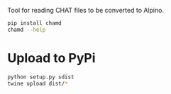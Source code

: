 Tool for reading CHAT files to be converted to Alpino.

```bash
pip install chamd
chamd --help
```

# Upload to PyPi

```bash
python setup.py sdist
twine upload dist/*
```

